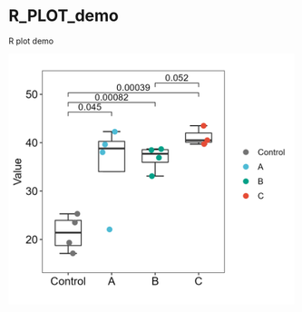 # R_PLOT_demo
 R plot demo

[![1_1_boxplot](./1_boxplot/1_1/1_1_boxplot_stat_plot.png)](./1_boxplot/1_1/)